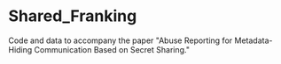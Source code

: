 # Shared_Franking

Code and data to accompany the paper "Abuse Reporting for Metadata-Hiding Communication Based on Secret Sharing."
